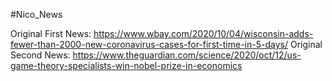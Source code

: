 #Nico_News

Original First News: https://www.wbay.com/2020/10/04/wisconsin-adds-fewer-than-2000-new-coronavirus-cases-for-first-time-in-5-days/
Original Second News: https://www.theguardian.com/science/2020/oct/12/us-game-theory-specialists-win-nobel-prize-in-economics
